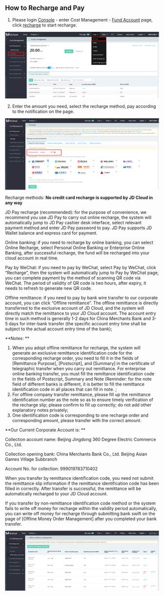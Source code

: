 ## How to Recharge and Pay
1. Please login [Console](https://console.jdcloud.com/) - enter Cost Management - [Fund Account](https://uc.jdcloud.com/cost/capital/capital-overview) page, click [recharge](https://uc.jdcloud.com/cost/capital/recharge) to start recharge.

![file-list](../../../../image/Finance/RechargeAndWithdrawl/recharge-1.png)

2. Enter the amount you need, select the recharge method, pay according to the notification on the page.

![file-list](../../../../image/Finance/RechargeAndWithdrawl/recharge-2.png)

 

Recharge methods: **No credit card recharge is supported by JD Cloud in any way**

JD Pay recharge (recommended): for the purpose of convenience, we recommend you use JD Pay to carry out online recharge, the system will automatically jump to JD Pay cashier desk interface, select relevant payment method and enter JD Pay password to pay. JD Pay supports JD Wallet balance and express card for payment.

Online banking: if you need to recharge by online banking, you can select Online Recharge, select Personal Online Banking or Enterprise Online Banking, after successful recharge, the fund will be recharged into your cloud account in real time.

Pay by WeChat: if you need to pay by WeChat, select Pay by WeChat, click “Recharge”, then the system will automatically jump to Pay by WeChat page, you can complete payment by the method of scanning QR code via WeChat. The period of validity of QR code is two hours, after expiry, it needs to refresh to generate new QR code.

Offline remittance: if you need to pay by bank wire transfer to our corporate account, you can click “Offline remittance”. The offline remittance is directly transferred to the exclusive account of JD Cloud, and the system will directly match the remittance to your JD Cloud account. The account entry time in such method is generally 1-2 days for China Merchants Bank and 3-5 days for inter-bank transfer (the specific account entry time shall be subject to the actual account entry time of the bank);

**Notes: **

1. When you adopt offline remittance for recharge, the system will generate an exclusive remittance identification code for the corresponding recharge order, you need to fill it in the fields of [Remittance Purpose], [Postscript], and [Summary] in the certificate of telegraphic transfer when you carry out remittance. For enterprise online banking transfer, you must fill the remittance identification code in the fields of Postscript, Summary and Note (Reminder: for the note field of different banks is different, it is better to fill the remittance identification code in all places that can fill in note. ;
2. For offline company transfer remittance, please fill up the remittance identification number as the note so as to ensure timely verification of the recharge slip; please confirm to fill up correctly; do not add other explanatory notes privately;
3. One identification code is corresponding to one recharge order and corresponding amount, please transfer with the correct amount.



**Our Current Corporate Account is: **

Collection account name: Beijing Jingdong 360 Degree Electric Commerce Co., Ltd.

Collection opening bank: China Merchants Bank Co., Ltd. Beijing Asian Games Village Subbranch

Account No. for collection: 999019783710402

When you transfer by remittance identification code, you need not submit the remittance slip information if the remittance identification code has been filled in correctly. After transfer is successful, the remittance will be automatically recharged to your JD Cloud account.

If you transfer by non-remittance identification code method or the system fails to write off money for recharge within the validity period automatically, you can write off money for recharge through submitting bank swift on the page of [Offline Money Order Management] after you completed your bank transfer.

![file-list](../../../../image/Finance/RechargeAndWithdrawl/recharge-3.png)
